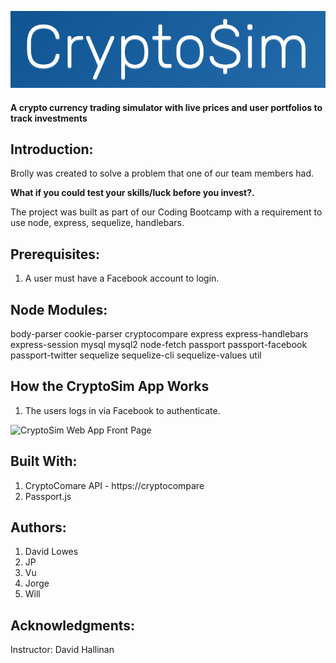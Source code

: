![CryptoSim Web App Logo](cryptosim-logo.png "CryptoSim Logo")

#### A crypto currency trading simulator with live prices and user portfolios to track investments

## Introduction:
Brolly was created to solve a problem that one of our team members had. 

**What if you could test your skills/luck before you invest?.**

The project was built as part of our Coding Bootcamp with a requirement to use node, express, sequelize, handlebars. 

## Prerequisites:
1. A user must have a Facebook account to login.

## Node Modules:
body-parser
cookie-parser
cryptocompare
express
express-handlebars
express-session
mysql
mysql2
node-fetch
passport
passport-facebook
passport-twitter
sequelize
sequelize-cli
sequelize-values
util

## How the CryptoSim App Works
1. The users logs in via Facebook to authenticate.


![CryptoSim Web App Front Page](https://thewillwill.github.io/cryptosim/walkthrough.gif "CryptoSim Front Page")


## Built With:
1. CryptoComare API - https://cryptocompare
2. Passport.js


## Authors:
1. David Lowes
2. JP
2. Vu
3. Jorge
4. Will

## Acknowledgments:
Instructor: David Hallinan

